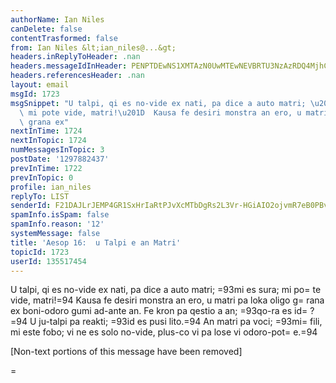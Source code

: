 ```yaml
---
authorName: Ian Niles
canDelete: false
contentTrasformed: false
from: Ian Niles &lt;ian_niles@...&gt;
headers.inReplyToHeader: .nan
headers.messageIdInHeader: PENPTDEwNS1XMTAzN0UwMTEwNEVBRTU3NzAzRDQ4MjhCRDIwQHBoeC5nYmw+
headers.referencesHeader: .nan
layout: email
msgId: 1723
msgSnippet: "U talpi, qi es no-vide ex nati, pa dice a auto matri; \u201Cmi es sura;\
  \ mi pote vide, matri!\u201D  Kausa fe desiri monstra an ero, u matri pa loka oligo\
  \ grana ex"
nextInTime: 1724
nextInTopic: 1724
numMessagesInTopic: 3
postDate: '1297882437'
prevInTime: 1722
prevInTopic: 0
profile: ian_niles
replyTo: LIST
senderId: F21DAJLrJEMP4GR1SxHrIaRtPJvXcMTbDgRs2L3Vr-HGiAIO2ojvmR7eB0PBvm4ZprFqQ3ahKgvNE4F2wroLAIbDLPZVemlP
spamInfo.isSpam: false
spamInfo.reason: '12'
systemMessage: false
title: 'Aesop 16:  u Talpi e an Matri'
topicId: 1723
userId: 135517454
---
```



U talpi, qi es no-vide ex nati, pa dice a auto matri; =93mi es sura; mi po=
te vide, matri!=94  Kausa fe desiri monstra an ero, u matri pa loka oligo g=
rana ex boni-odoro gumi ad-ante an.  Fe kron pa qestio a an; =93qo-ra es id=
?=94  U ju-talpi pa reakti; =93id es pusi lito.=94  An matri pa voci; =93mi=
 fili, mi este fobo; vi ne es solo no-vide, plus-co vi pa lose vi odoro-pot=
e.=94  		 	   		  

[Non-text portions of this message have been removed]

=

